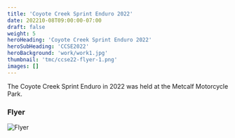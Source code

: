 ```yaml
---
title: 'Coyote Creek Sprint Enduro 2022'
date: 202210-08T09:00:00-07:00
draft: false
weight: 5
heroHeading: 'Coyote Creek Sprint Enduro 2022'
heroSubHeading: 'CCSE2022'
heroBackground: 'work/work1.jpg'
thumbnail: 'tmc/ccse22-flyer-1.png'
images: []
---
```


The Coyote Creek Sprint Enduro in 2022 was held at the Metcalf Motorcycle Park.

### Flyer
![Flyer](/tmc/ccse22-flyer-1.png)